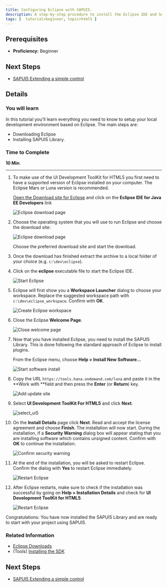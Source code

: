 ```yaml
---
title: Configuring Eclipse with SAPUI5.
description: A step-by-step procedure to install the Eclipse IDE and SAPUI5 Library.
tags: [  tutorial>beginner, topic>html5 ]
---
```

## Prerequisites
 - **Proficiency:** Beginner

## Next Steps
 - [SAPUI5 Extending a simple control](http://go.sap.com/developer/tutorials/sapui5-extending-simple-control.html)

## Details
### You will learn
In this tutorial you'll learn everything you need to know to setup your local development environment based on Eclipse. The main steps are:

 - Downloading Eclipse
 - Installing SAPUI5 Library.

### Time to Complete
**10 Min**.

---

1. To make use of the UI Development ToolKit for HTML5 you first need to have a supported version of Eclipse installed on your computer. The Eclipse Mars or Luna version is recommended.

    [Open the Download site for Eclipse](http://eclipse.org/downloads) and click on the **Eclipse IDE for Java EE Developers** link

    ![Eclipse download page](jav100-1-find-eclipse-mars.png)

2. Choose the operating system that you will use to run Eclipse and choose the download site:

    ![Eclipse download page](jav100-1-choose_os.png)

    Choose the preferred download site and start the download.

3. Once the download has finished extract the archive to a local folder of your choice (e.g. `c:\dev\eclipse`).

4. Click on the **eclipse** executable file to start the Eclipse IDE.

    ![Start Eclipse](jav100-1-start_eclipse.png)

5. Eclipse will first show you a **Workspace Launcher** dialog to choose your workspace. Replace the suggested workspace path with `c:\dev\eclipse_workspace`. Confirm with **OK**.

    ![Create Eclipse workspace](jav100-1-create_workspace.png)

6. Close the Eclipse **Welcome Page**.

    ![Close welcome page](jav100-1-close_welcome.png)

7. Now that you have installed Eclipse, you need to install the SAPUI5 Library. This is done following the standard approach of Eclipse to install plugins.

    From the Eclipse menu, choose **Help > Install New Software...**

    ![Start software install](install_new.png)

8. Copy the URL `https://tools.hana.ondemand.com/luna` and paste it in the **Work with **field and then press the **Enter** (or **Return**) key.

    ![Add update site](jav100-1-add_update_site.png)

9. Select **UI Development ToolKit For HTML5** and click **Next**.

    ![select_ui5](ui5_select.png)

10. On the **Install Details** page click **Next**. Read and accept the license agreement and choose **Finish**. The installation will now start. During the installation, if a **Security Warning** dialog box will appear stating that you are installing software which contains unsigned content. Confirm with **OK** to continue the installation.

    ![Confirm security warning](jav100-1-confirm_security_warning.png)

11. At the end of the installation, you will be asked to restart Eclipse. Confirm the dialog with **Yes** to restart Eclipse immediately.

    ![Restart Eclipse](jav100-1-restart_eclipse.png)

12. After Eclipse restarts, make sure to check if the installation was successful by going on **Help > Installation Details** and check for **UI Development ToolKit for HTML5**.

    ![Restart Eclipse](install_check.png)

Congratulations: You have now installed the SAPUI5 Library and are ready to start with your project using SAPUI5.

### Related Information
 - [Eclipse Downloads](http://www.eclipse.org/downloads)
 - (Tools) [Installing the SDK](https://tools.hana.ondemand.com)


## Next Steps
 - [SAPUI5 Extending a simple control](http://go.sap.com/developer/tutorials/sapui5-extending-simple-control.html)

